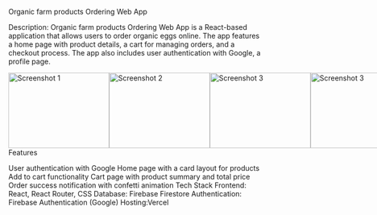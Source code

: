 Organic farm products Ordering Web App

Description:
Organic farm products Ordering Web App is a React-based application that allows users to order organic eggs online. The app features a home page with product details, a cart for managing orders, and a checkout process. The app also includes user authentication with Google, a profile page.

<div style="display: flex; flex-direction: row; justify-content: space-around;">
  <img src="./public/assets/web img/Home.png" alt="Screenshot 1" width="200" height="150" />
  <img src="./public/assets/web img/Home1.png" alt="Screenshot 2" width="200" height="150" />
  <img src="./public/assets/web img/Cart.png" alt="Screenshot 3" width="200" height="150" />
    <img src="./public/assets/web img/login.png" alt="Screenshot 3" width="200" height="150" />
    <img src="./public/assets/web img/order.png" alt="Screenshot 3" width="200" height="150" />
</div>
Features

User authentication with Google
Home page with a card layout for products
Add to cart functionality
Cart page with product summary and total price
Order success notification with confetti animation
Tech Stack
Frontend: React, React Router, CSS
Database: Firebase Firestore
Authentication: Firebase Authentication (Google)
Hosting:Vercel
